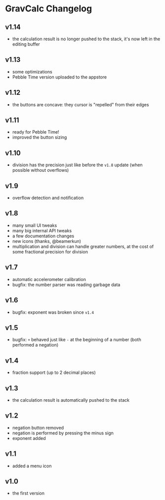 # GravCalc Changelog

## v1.14

- the calculation result is no longer pushed to the stack, it's now
  left in the editing buffer

## v1.13

- some optimizations
- Pebble Time version uploaded to the appstore

## v1.12

- the buttons are concave: they cursor is "repelled" from their edges

## v1.11

- ready for Pebble Time!
- improved the button sizing

## v1.10
- division has the precision just like before the `v1.8` update (when
  possible without overflows)

## v1.9
- overflow detection and notification

## v1.8
- many small UI tweaks
- many big internal API tweaks
- a few documentation changes
- new icons (thanks, @beamerkun)
- multiplication and division can handle greater numbers, at the cost
  of some fractional precision for division

## v1.7
- automatic accelerometer calibration
- bugfix: the number parser was reading garbage data

## v1.6
- bugfix: exponent was broken since `v1.4`

## v1.5
- bugfix: `+` behaved just like `-` at the beginning of a number (both
  performed a negation)

## v1.4
- fraction support (up to 2 decimal places)

## v1.3
- the calculation result is automatically pushed to the stack

## v1.2
- negation button removed
- negation is performed by pressing the minus sign
- exponent added

## v1.1
- added a menu icon

## v1.0
- the first version
